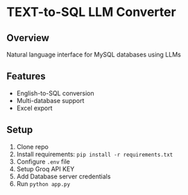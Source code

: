 # TEXT-to-SQL LLM Converter

## Overview
Natural language interface for MySQL databases using LLMs

## Features
- English-to-SQL conversion
- Multi-database support
- Excel export

## Setup
1. Clone repo
2. Install requirements: `pip install -r requirements.txt`
3. Configure `.env` file
4. Setup Groq API KEY
5. Add Database server credentials
6. Run `python app.py`
